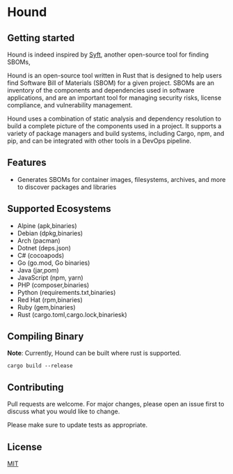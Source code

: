 # Hound



## Getting started

Hound is indeed inspired by [Syft](https://github.com/anchore/syft), another open-source tool for finding SBOMs, 

Hound is an open-source tool written in Rust that is designed to help users find Software Bill of Materials (SBOM) for a given project. SBOMs are an inventory of the components and dependencies used in software applications, and are an important tool for managing security risks, license compliance, and vulnerability management.

Hound uses a combination of static analysis and dependency resolution to build a complete picture of the components used in a project. It supports a variety of package managers and build systems, including Cargo, npm, and pip, and can be integrated with other tools in a DevOps pipeline.

## Features
- Generates SBOMs for container images, filesystems, archives, and more to discover packages and libraries

## Supported Ecosystems

- Alpine (apk,binaries)
- Debian (dpkg,binaries)
- Arch (pacman)
- Dotnet (deps.json)
- C# (cocoapods)
- Go (go.mod, Go binaries)
- Java (jar,pom)
- JavaScript (npm, yarn)
- PHP (composer,binaries)
- Python (requirements.txt,binaries)
- Red Hat (rpm,binaries)
- Ruby (gem,binaries)
- Rust (cargo.toml,cargo.lock,binariesk)

## Compiling Binary

**Note**: Currently, Hound can be built where rust is supported.

``` cargo build --release ```

## Contributing

Pull requests are welcome. For major changes, please open an issue first
to discuss what you would like to change.

Please make sure to update tests as appropriate.

## License

[MIT](https://choosealicense.com/licenses/mit/)
